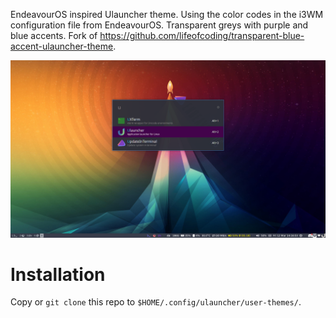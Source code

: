 EndeavourOS inspired Ulauncher theme. Using the color codes in the i3WM configuration file from EndeavourOS. Transparent greys with purple and blue accents. Fork of https://github.com/lifeofcoding/transparent-blue-accent-ulauncher-theme.

![Screenshot](./screenshot.png?raw=true)

# Installation

Copy or `git clone` this repo to `$HOME/.config/ulauncher/user-themes/`.
